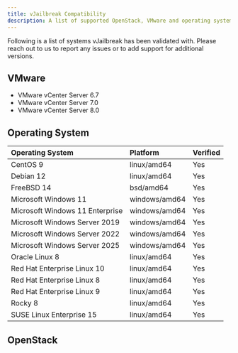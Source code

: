 ```yaml
---
title: vJailbreak Compatibility
description: A list of supported OpenStack, VMware and operating system versions.
---
```


Following is a list of systems vJailbreak has been validated with. Please reach out to us to report any issues or to add support for additional versions.

## VMware

* VMware vCenter Server 6.7
* VMware vCenter Server 7.0
* VMware vCenter Server 8.0

## Operating System

| Operating System | Platform | Verified |
| :--- | :--- | :--- |
| CentOS 9 | linux/amd64 | Yes |
| Debian 12 | linux/amd64 | Yes |
| FreeBSD 14 | bsd/amd64 | Yes |
| Microsoft Windows 11 | windows/amd64 | Yes |
| Microsoft Windows 11 Enterprise | windows/amd64 | Yes |
| Microsoft Windows Server 2019 | windows/amd64 | Yes |
| Microsoft Windows Server 2022 | windows/amd64 | Yes |
| Microsoft Windows Server 2025 | windows/amd64 | Yes |
| Oracle Linux 8 | linux/amd64 | Yes |
| Red Hat Enterprise Linux 10 | linux/amd64 | Yes |
| Red Hat Enterprise Linux 8 | linux/amd64 | Yes |
| Red Hat Enterprise Linux 9 | linux/amd64 | Yes |
| Rocky 8 | linux/amd64 | Yes |
| SUSE Linux Enterprise 15 | linux/amd64 | Yes |

## OpenStack
